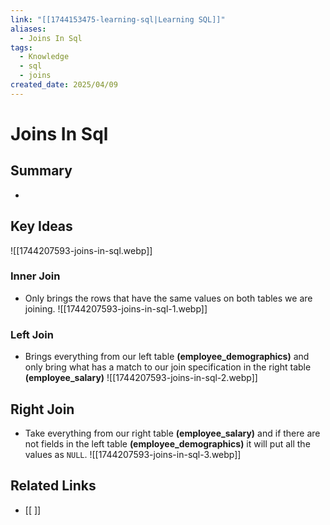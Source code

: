 ```yaml
---
link: "[[1744153475-learning-sql|Learning SQL]]"
aliases:
  - Joins In Sql
tags:
  - Knowledge
  - sql
  - joins
created_date: 2025/04/09
---
```

# Joins In Sql

## Summary
- 

## Key Ideas
![[1744207593-joins-in-sql.webp]]
### Inner Join
- Only brings the rows that have the same values on both tables we are joining.
![[1744207593-joins-in-sql-1.webp]]
### Left Join
- Brings everything from our left table **(employee_demographics)** and only bring what has a match to our join specification in the right table **(employee_salary)**
![[1744207593-joins-in-sql-2.webp]]
## Right Join
- Take everything from our right table **(employee_salary)** and if there are not fields in the left table **(employee_demographics)** it will put all the values as `NULL`.
![[1744207593-joins-in-sql-3.webp]]

## Related Links
- [[ ]]
